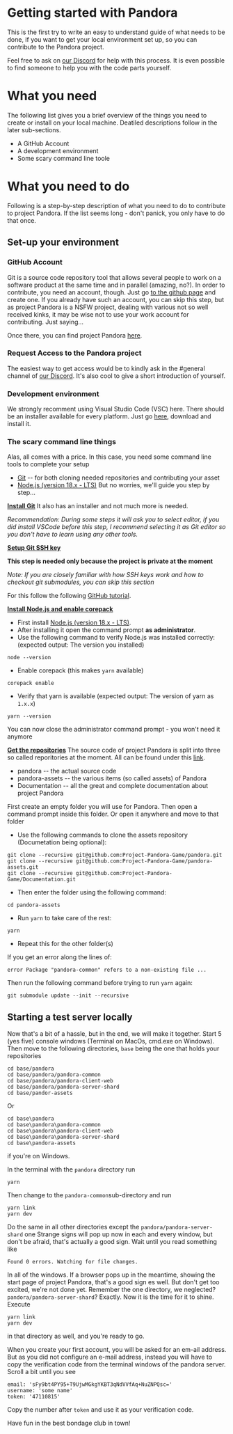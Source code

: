 # Getting started with Pandora

This is the first try to write an easy to understand guide of what needs to be done, if you want to get your local environment set up, so you can contribute to the Pandora project. 

Feel free to ask on [our Discord](https://discord.gg/EnaPvuQf8d) for help with this process. It is even possible to find someone to help you with the code parts yourself. 

# What you need

The following list gives you a brief overview of the things you need to create or install on your local machine. Deatiled descriptions follow in the later sub-sections.

- A GitHub Account
- A development environment
- Some scary command line toole

# What you need to do

Following is a step-by-step description of what you need to do to contribute to project Pandora. If the list seems long - don't panick, you only have to do that once.

## Set-up your environment

### GitHub Account
Git is a source code repository tool that allows several people to work on a software product at the same time and in parallel (amazing, no?). In order to contribute, you need an account, though. Just go [to the github page](https://github.com) and create one. If you already have such an account, you can skip this step, but as project Pandora is a NSFW project, dealing with various not so well received kinks, it may be wise not to use your work account for contributing. Just saying...

Once there, you can find project Pandora [here](https://github.com/Project-Pandora-Game).

### Request Access to the Pandora project
The easiest way to get access would be to kindly ask in the #general channel of [our Discord](https://discord.gg/EnaPvuQf8d). It's also cool to give a short introduction of yourself.  

### Development environment
We strongly recomment using Visual Studio Code (VSC) here. There should be an installer available for every platform. Just go [here](https://code.visualstudio.com/download), download and install it. 

### The scary command line things
Alas, all comes with a price. In this case, you need some command line tools to complete your setup
- [Git](https://git-scm.com/downloads) -- for both cloning needed repositories and contributing your asset
- [Node.js (version 18.x - LTS)](https://nodejs.org/en/download/) 
But no worries, we'll guide you step by step...

<ins>**Install Git**</ins>
It also has an installer and not much more is needed.

_Recommendation: During some steps it will ask you to select editor, if you did install VSCode before this step, I recommend selecting it as Git editor so you don't have to learn using any other tools._

<ins>**Setup Git SSH key**</ins>

**This step is needed only because the project is private at the moment**

_Note: If you are closely familiar with how SSH keys work and how to checkout git submodules, you can skip this section_

For this follow the following [GitHub tutorial](https://docs.github.com/en/authentication/connecting-to-github-with-ssh/generating-a-new-ssh-key-and-adding-it-to-the-ssh-agent).

<ins>**Install Node.js and enable corepack**</ins>

- First install [Node.js (version 18.x - LTS)](https://nodejs.org/en/download/).
- After installing it open the command prompt **as administrator**.
- Use the following command to verify Node.js was installed correctly: (expected output: The version you installed)
```
node --version
```
- Enable corepack (this makes `yarn` available)
```
corepack enable
```
- Verify that yarn is available (expected output: The version of yarn as `1.x.x`)
```
yarn --version
```
You can now close the administrator command prompt - you won't need it anymore

<ins>**Get the repositories**</ins>
The source code of project Pandora is split into three so called reporitories at the moment. All can be found under this [link](https://github.com/Project-Pandora-Game).
- pandora -- the actual source code
- pandora-assets -- the various items (so called assets) of Pandora
- Documentation -- all the great and complete documentation about project Pandora

First create an empty folder you will use for Pandora. Then open a command prompt inside this folder. Or open it anywhere and move to that folder

- Use the following commands to clone the assets repository (Documetation being optional):
```
git clone --recursive git@github.com:Project-Pandora-Game/pandora.git
git clone --recursive git@github.com:Project-Pandora-Game/pandora-assets.git
git clone --recursive git@github.com:Project-Pandora-Game/Documentation.git
```
- Then enter the folder using the following command:
```
cd pandora-assets
```
- Run `yarn` to take care of the rest:
```
yarn
```
- Repeat this for the other folder(s)

If you get an error along the lines of:
```
error Package "pandora-common" refers to a non-existing file ...
```
Then run the following command before trying to run `yarn` again:
```
git submodule update --init --recursive
```

## Starting a test server locally

Now that's a bit of a hassle, but in the end, we will make it together. Start 5 (yes five) console windows (Terminal on MacOs, cmd.exe on Windows). Then move to the following directories, `base` being the one that holds your repositories
```
cd base/pandora
cd base/pandora/pandora-common
cd base/pandora/pandora-client-web
cd base/pandora/pandora-server-shard
cd base/pandor-assets
```
Or 
```
cd base\pandora
cd base\pandora\pandora-common
cd base\pandora\pandora-client-web
cd base\pandora\pandora-server-shard
cd base\pandora-assets
```
if you're on Windows.

In the terminal with the `pandora` directory run
```
yarn
```
Then change to the `pandora-common`sub-directory and run
```
yarn link
yarn dev
```
Do the same in all other directories except the `pandora/pandora-server-shard` one
Strange signs will pop up now in each and every window, but don't be afraid, that's actually a good sign.
Wait until you read something like
```
Found 0 errors. Watching for file changes.
```
In all of the windows. If a browser pops up in the meantime, showing the start page of project Pandora, that's a good sign es well. But don't get too excited, we're not done yet. Remember the one directory, we neglected? `pandora/pandora-server-shard`? Exactly. Now it is the time for it to shine. Execute
```
yarn link
yarn dev
```
in that directory as well, and you're ready to go.

When you create your first account, you will be asked for an em-ail address. But as you did not configure an e-mail address, instead you will have to copy the verification code from the terminal windows of the pandora server. Scroll a bit until you see
```
email: 'sFy9bt4PY95+T9UjwMGkgYKBT3qNdVVfAq+NuZNPQsc='
username: 'some name'
token: '47110815'
```
Copy the number after `token` and use it as your verification code.

Have fun in the best bondage club in town!